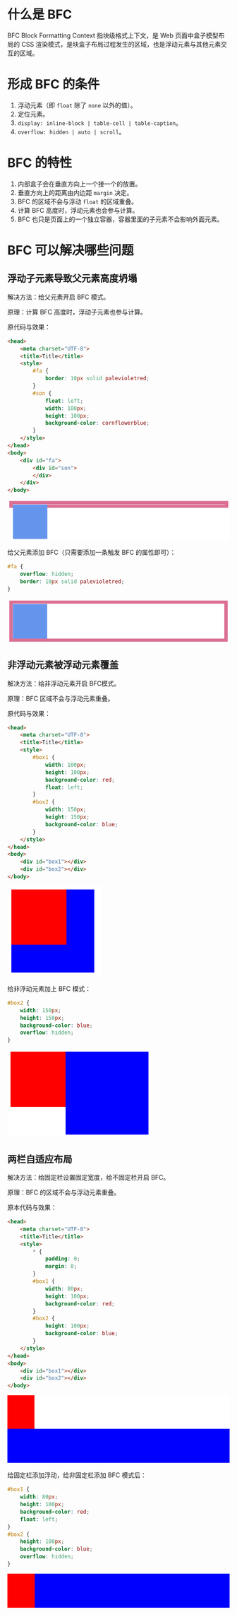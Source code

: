 # 什么是 BFC

BFC Block Formatting Context 指块级格式上下文，是 Web 页面中盒子模型布局的 CSS 渲染模式，是块盒子布局过程发生的区域，也是浮动元素与其他元素交互的区域。

# 形成 BFC 的条件

1. 浮动元素（即 `float` 除了 `none` 以外的值）。
2. 定位元素。
3. `display: inline-block | table-cell | table-caption`。
4. `overflow: hidden | auto | scroll`。

# BFC 的特性

1. 内部盒子会在垂直方向上一个接一个的放置。
2. 垂直方向上的距离由内边距 `margin` 决定。
3. BFC 的区域不会与浮动 `float` 的区域重叠。
4. 计算 BFC 高度时，浮动元素也会参与计算。
5. BFC 也只是页面上的一个独立容器，容器里面的子元素不会影响外面元素。

# BFC 可以解决哪些问题

## 浮动子元素导致父元素高度坍塌

解决方法：给父元素开启 BFC 模式。

原理：计算 BFC 高度时，浮动子元素也参与计算。

原代码与效果：

```html
<head>
    <meta charset="UTF-8">
    <title>Title</title>
    <style>
        #fa {
            border: 10px solid palevioletred;
        }
        #son {
            float: left;
            width: 100px;
            height: 100px;
            background-color: cornflowerblue;
        }
    </style>
</head>
<body>
    <div id="fa">
        <div id="son">
        </div>
    </div>
</body>
```

![](./img/1.png)

给父元素添加 BFC（只需要添加一条触发 BFC 的属性即可）：

```css
#fa {
    overflow: hidden;
    border: 10px solid palevioletred;
}
```

![](./img/2.png)

## 非浮动元素被浮动元素覆盖

解决方法：给非浮动元素开启 BFC模式。

原理：BFC 区域不会与浮动元素重叠。

原代码与效果：

```html
<head>
    <meta charset="UTF-8">
    <title>Title</title>
    <style>
        #box1 {
            width: 100px;
            height: 100px;
            background-color: red;
            float: left;
        }
        #box2 {
            width: 150px;
            height: 150px;
            background-color: blue;
        }
    </style>
</head>
<body>
    <div id="box1"></div>
    <div id="box2"></div>
</body>
```

![](./img/3.png)

给非浮动元素加上 BFC 模式：

```css
#box2 {
    width: 150px;
    height: 150px;
    background-color: blue;
    overflow: hidden;
}
```

![](./img/4.png)

## 两栏自适应布局

解决方法：给固定栏设置固定宽度，给不固定栏开启 BFC。

原理：BFC 的区域不会与浮动元素重叠。

原本代码与效果：

```html
<head>
    <meta charset="UTF-8">
    <title>Title</title>
    <style>
        * {
            padding: 0;
            margin: 0;
        }
        #box1 {
            width: 80px;
            height: 100px;
            background-color: red;
        }
        #box2 {
            height: 100px;
            background-color: blue;
        }
    </style>
</head>
<body>
    <div id="box1"></div>
    <div id="box2"></div>
</body>
```

![](./img/5.png)

给固定栏添加浮动，给非固定栏添加 BFC 模式后：

```css
#box1 {
    width: 80px;
    height: 100px;
    background-color: red;
    float: left;
}
#box2 {
    height: 100px;
    background-color: blue;
    overflow: hidden;
}
```

![](./img/6.png)
